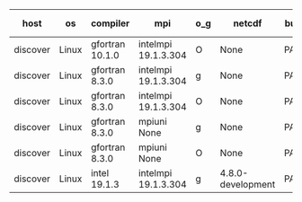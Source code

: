 

| host     | os       | compiler                              | mpi                      | o_g        | netcdf        | build       | u_pass          | u_fail          | s_pass            | s_fail            | e_pass             | e_fail             | nuopc_pass       | nuopc_fail       | artifacts link          |
|----------|----------|---------------------------------------|--------------------------|------------|---------------|-------------|-----------------|-----------------|-------------------|-------------------|--------------------|--------------------|------------------|------------------|-------------------------|
| discover | Linux | gfortran 10.1.0 | intelmpi 19.1.3.304  | O | None  | PASS | None | None | None | None | None | None | None | None | <a href="https://github.com/esmf-org/esmf-test-artifacts/tree/6d1b5ed068156a187568681c13b0c293a4952aaa/develop/gfortran/10.1.0/O/intelmpi/19.1.3.304" target="_blank">6d1b5ed</a> | 
| discover | Linux | gfortran 8.3.0 | intelmpi 19.1.3.304  | g | None  | PASS | None | None | None | None | None | None | None | None | <a href="https://github.com/esmf-org/esmf-test-artifacts/tree/957d0e5002bd839cbf7e9af00387b2b5ba0d1e9d/develop/gfortran/8.3.0/g/intelmpi/19.1.3.304" target="_blank">957d0e5</a> | 
| discover | Linux | gfortran 8.3.0 | intelmpi 19.1.3.304  | O | None  | PASS | None | None | None | None | None | None | None | None | <a href="https://github.com/esmf-org/esmf-test-artifacts/tree/f45291aa6797e1fc6bf1fca29c5f09e7cda3580d/develop/gfortran/8.3.0/O/intelmpi/19.1.3.304" target="_blank">f45291a</a> | 
| discover | Linux | gfortran 8.3.0 | mpiuni None  | g | None  | PASS | None | None | None | None | None | None | None | None | <a href="https://github.com/esmf-org/esmf-test-artifacts/tree/a33159bde382da0f6f7cde1b41db5c48d0c84138/develop/gfortran/8.3.0/g/mpiuni/None" target="_blank">a33159b</a> | 
| discover | Linux | gfortran 8.3.0 | mpiuni None  | O | None  | PASS | None | None | None | None | None | None | None | None | <a href="https://github.com/esmf-org/esmf-test-artifacts/tree/43bd85d2087c8b1c1adc2d1e9252dc99d3f07f35/develop/gfortran/8.3.0/O/mpiuni/None" target="_blank">43bd85d</a> | 
| discover | Linux | intel 19.1.3 | intelmpi 19.1.3.304  | g | 4.8.0-development  | PASS | None | None | None | None | None | None | None | None | <a href="https://github.com/esmf-org/esmf-test-artifacts/tree/489a7e66a6dcd4e1ae86c232217b6d5f60368efa/develop/intel/19.1.3/g/intelmpi/19.1.3.304" target="_blank">489a7e6</a> | 

